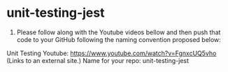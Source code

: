 # unit-testing-jest

1) Please follow along with the Youtube videos bellow and then push that code to your GitHub following the naming convention proposed below:

Unit Testing
Youtube: https://www.youtube.com/watch?v=FgnxcUQ5vho (Links to an external site.)
Name for your repo: unit-testing-jest
